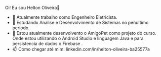 Oi! Eu sou Helton Oliveira👋

<!--
**HeltonEng/HeltonEng** is a ✨ _special_ ✨ repository because its `README.md` (this file) appears on your GitHub profile.
-->

- 🔭 Atualmente trabalho como Engenheiro Eletricista.
- 🌱 Estudando Analise e Desenvolvimento de Sistemas no penultimo periodo.
- 👯 Estou atualmente desenvolvento o AmigoPet como projeto do curso.
  Onde estou utilizando o Android Studio e linguagem Java e para persistencia de dados o Firebase .
- 📫 Como chegar até mim: linkedin.com/in/helton-oliveira-ba25577a


